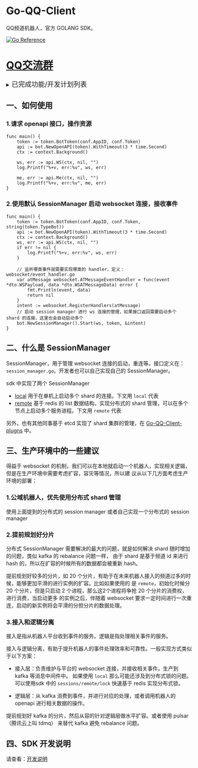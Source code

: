 # Go-QQ-Client

QQ频道机器人，官方 GOLANG SDK。

[![Go Reference](https://pkg.go.dev/badge/github.com/2mf8/Go-QQ-Client.svg)](https://pkg.go.dev/github.com/2mf8/Go-QQ-Client)

# [QQ交流群 ](https://qm.qq.com/q/okWktIaAqk)

<details>

<summary><font size="4">已完成功能/开发计划列表</font></summary>

### **登录**

- [x] 登录

### **消息类型**
- [x] 文本
- [x] 图片
- [x] 语音
- [x] MarkDown
- [ ] 表情
- [ ] At
- [ ] 回复
- [ ] 长消息(仅群聊/私聊)
- [ ] 链接分享
- [ ] 小程序(暂只支持RAW)
- [x] 短视频
- [ ] 合并转发
- [ ] 群文件(上传与接收信息)

### **群聊**

- [x] 收发群消息
- [x] 机器人加群通知
- [x] 机器人离群通知
- [x] 群接收机器人主动消息通知
- [x] 群拒绝机器人主动消息通知

### **C2C**

- [x] 收发C2C消息
- [x] 机器人加好友通知
- [x] 机器人删好友通知
- [x] 接收机器人消息通知
- [x] 拒绝机器人消息通知

</details>

## 一、如何使用

### 1.请求 openapi 接口，操作资源

```golang
func main() {
    token := token.BotToken(conf.AppID, conf.Token)
    api := bot.NewOpenAPI(token).WithTimeout(3 * time.Second)
    ctx := context.Background()

    ws, err := api.WS(ctx, nil, "")
    log.Printf("%+v, err:%v", ws, err)
    
    me, err := api.Me(ctx, nil, "")
    log.Printf("%+v, err:%v", me, err)
}
```

### 2.使用默认 SessionManager 启动 websocket 连接，接收事件

```golang
func main() {
    token := token.BotToken(conf.AppID, conf.Token, string(token.TypeBot))
    api := bot.NewOpenAPI(token).WithTimeout(3 * time.Second)
    ctx := context.Background()
    ws, err := api.WS(ctx, nil, "")
    if err != nil {
        log.Printf("%+v, err:%v", ws, err)
    }

    // 监听哪类事件就需要实现哪类的 handler，定义：websocket/event_handler.go
    var atMessage websocket.ATMessageEventHandler = func(event *dto.WSPayload, data *dto.WSATMessageData) error {
        fmt.Println(event, data)
        return nil
    }
    intent := websocket.RegisterHandlers(atMessage)
    // 启动 session manager 进行 ws 连接的管理，如果接口返回需要启动多个 shard 的连接，这里也会自动启动多个
    bot.NewSessionManager().Start(ws, token, &intent)
}
```

## 二、什么是 SessionManager

SessionManager，用于管理 websocket 连接的启动，重连等。接口定义在：`session_manager.go`。开发者也可以自己实现自己的 SessionManager。

sdk 中实现了两个 SessionManager

- [local](./sessions/local/local.go) 用于在单机上启动多个 shard 的连接。下文用 `local` 代表
- [remote](./sessions/remote/remote.go) 基于 redis 的 list 数据结构，实现分布式的 shard 管理，可以在多个节点上启动多个服务进程。下文用 `remote` 代表

另外，也有其他同事基于 etcd 实现了 shard 集群的管理，在 [Go-QQ-Client-plugns](https://github.com/2mf8/Go-QQ-Client-plugins) 中。

## 三、生产环境中的一些建议

得益于 websocket 的机制，我们可以在本地就启动一个机器人，实现相关逻辑，但是在生产环境中需要考虑扩容，容灾等情况，所以建
议从以下几方面考虑生产环境的部署：

### 1.公域机器人，优先使用分布式 shard 管理

使用上面提到的分布式的 session manager 或者自己实现一个分布式的 session manager

### 2.提前规划好分片

分布式 SessionManager 需要解决的最大的问题，就是如何解决 shard 随时增加的问题，类似 kafka 的 rebalance 问题一样，
由于 shard 是基于频道 id 来进行 hash 的，所以在扩容的时候所有的数据都会被重新 hash。

提前规划好较多的分片，如 20 个分片，有助于在未来机器人接入的频道过多的时候，能够更加平滑的进行实例的扩容。比如如果使用的
是 `remote`，初始化时候分 20 个分片，但是只启动 2 个进程，那么这2个进程将争抢 20 个分片的消费权，进行消费，当启动更多
的实例之后，伴随着 websocket 要求一定时间进行一次重连，启动的新实例将会平滑的分担分片的数据处理。

### 3.接入和逻辑分离

接入是指从机器人平台收到事件的服务。逻辑是指处理相关事件的服务。

接入与逻辑分离，有助于提升机器人的事件处理效率和可靠性。一般实现方式类似于以下方案：

- 接入层：负责维护与平台的 websocket 连接，并接收相关事件，生产到 kafka 等消息中间件中。
  如果使用 `local` 那么可能还涉及到分布式锁的问题。可以使用sdk 中的 `sessions/remote/lock` 快速基于 redis 实现分布式锁。

- 逻辑层：从 kafka 消费到事件，并进行对应的处理，或者调用机器人的 openapi 进行相关数据的操作。

提前规划好 kafka 的分片，然后从容的针对逻辑层做水平扩容。或者使用 pulsar（腾讯云上叫 tdmq） 来替代 kafka 避免 rebalance 问题。

## 四、SDK 开发说明

请查看：[开发说明](./DEVELOP.md)
